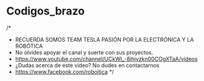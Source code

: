 # Codigos_brazo
/*
 * RECUERDA SOMOS TEAM TESLA PASIÓN POR LA ELECTRÓNICA Y LA ROBÓTICA 
 * No olvides apoyar el canal y suerte con sus proyectos.
 * https://www.youtube.com/channel/UCkWI_-8ihjyzkn00COgXTaA/videos
 * ¿Dudas acerca de este video? No dudes en contactarnos  
 * https://www.facebook.com/roboitica 
 */
